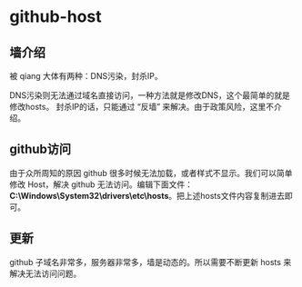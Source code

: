 # github-host

## 墙介绍

被 qiang 大体有两种：DNS污染，封杀IP。 

DNS污染则无法通过域名直接访问，一种方法就是修改DNS，这个最简单的就是修改hosts。 封杀IP的话，只能通过 “反墙” 来解决。由于政策风险，这里不介绍。 

## github访问

由于众所周知的原因 github 很多时候无法加载，或者样式不显示。我们可以简单修改 Host，解决 github 无法访问。编辑下面文件：
**C:\Windows\System32\drivers\etc\hosts**。把上述hosts文件内容复制进去即可。


## 更新
  
github 子域名非常多，服务器非常多，墙是动态的。所以需要不断更新 hosts 来解决无法访问问题。


